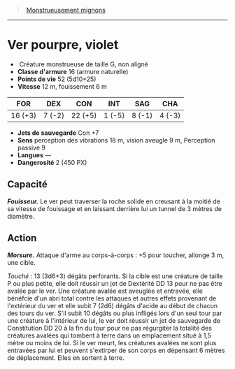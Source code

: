 ﻿> [Monstrueusement mignons](baby_bestiary.md)

---

# Ver pourpre, violet

-  Créature monstrueuse de taille G, non aligné
- **Classe d'armure** 16 (armure naturelle)
- **Points de vie** 52 (5d10+25)
- **Vitesse** 12 m, fouissement 6 m

|FOR|DEX|CON|INT|SAG|CHA|
|---|---|---|---|---|---|
|16 (+3)|7 (-2)|22 (+5)|1 (-5)|8 (-1)|4 (-3)|

- **Jets de sauvegarde** Con +7
- **Sens** perception des vibrations 18 m, vision aveugle 9 m, Perception passive 9
- **Langues** —
- **Dangerosité** 2 (450 PX)

## Capacité

**_Fouisseur._** Le ver peut traverser la roche solide en creusant à la moitié de sa vitesse de fouissage et en laissant derrière lui un tunnel de 3 mètres de diamètre.

## Action

**_Morsure._** Attaque d'arme au corps-à-corps : +5 pour toucher, allonge 3 m, une cible.

_Touché :_ 13 (3d6+3) dégâts perforants. Si la cible est une créature de taille P ou plus petite, elle doit réussir un jet de Dextérité DD 13 pour ne pas être avalée par le ver. Une créature avalée est aveuglée et entravée, elle bénéfcie d'un abri total contre les attaques et autres effets provenant de l'extérieur du ver et elle subit 7 (2d6) dégâts d'acide au début de chacun des tours du ver. S'il subit 10 dégâts ou plus infligés lors d'un seul tour par une créature à l'intérieur de lui, le ver doit réussir un jet de sauvegarde de Constitution DD 20 à la fin du tour pour ne pas régurgiter la totalité des créatures avalées qui tombent à terre dans un emplacement situé à 1,5 mètre ou moins de lui. Si le ver meurt, les créatures avalées ne sont plus entravées par lui et peuvent s'extirper de son corps en dépensant 6 mètres de déplacement. Elles en sortent à terre.

